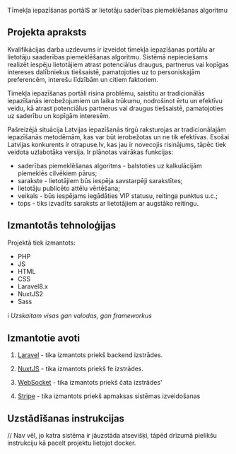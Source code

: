 Tīmekļa iepazīšanas portālS ar lietotāju saderības piemeklēšanas algoritmu

## Projekta apraksts
Kvalifikācijas darba uzdevums ir izveidot tīmekļa iepazīšanas portālu ar lietotāju saaderības piemeklēšanas algoritmu. Sistēmā nepieciešams realizēt iespēju lietotājiem atrast potenciālus draugus, partnerus vai kopīgas intereses dalībniekus tiešsaistē, pamatojoties uz to personiskajām preferencēm, interešu līdzībām un citiem faktoriem.

Timekļa iepazīšanas portāli risina problēmu, saistītu ar tradicionālās iepazīšanās ierobežojumiem un laika trūkumu, nodrošinot ērtu un efektīvu veidu, kā atrast potenciālus partnerus vai draugus tiešsaistē, pamatojoties uz saderību un kopīgām interesēm.

Pašreizējā situācija Latvijas iepazīšanās tirgū raksturojas ar tradicionālajām iepazīšanās metodēmām, kas var būt ierobežotas un ne tik efektīvas.  Esošai Latvijas konkurents ir otrapuse.lv, kas jau ir novecojis risinājums, tāpēc tiek veidota uzlabotāka versija.
Ir plānotas vairākas funkcijas:
- saderības piemeklēšanas algoritms - balstoties uz kalkulācijām piemeklēs cilvēkiem pārus;
- sarakste - lietotājiem būs iespēja savstarpēji sarakstītes;
- lietotāju publicēto attēlu vērtēšana;
- veikals - būs iespējams iegādāties VIP statusu, reitinga punktus u.c.;
- tops - tiks izvadīts saraksts ar lietotājiem ar augstāko reitingu.


## Izmantotās tehnoloģijas
Projektā tiek izmantots:
- PHP
- JS
- HTML
- CSS
- Laravel8.x
- NuxtJS2
- Sass

:information_source: *Uzskaitam visas gan valodas, gan frameworkus*

## Izmantotie avoti
1. [Laravel](https://laravel.com/docs/8.x) - tika izmantots priekš backend izstrādes.

2. [NuxtJS](https://nuxt.com/docs/getting-started/introduction) - tika izmantots priekš fe izstrādes.
3. [WebSocket](https://beyondco.de/docs/laravel-websockets/getting-started/introduction) - tika izmantots priekš čata izstrādes'
4. [Stripe](https://stripe.com/docs) - tika izmantots priekš apmaksas sistēmas izveidošanas
## Uzstādīšanas instrukcijas
// Nav vēl, jo katra sistēma ir jāuzstāda atsevišķi, tāpēd drīzumā pielikšu instrukciju kā pacelt projektu lietojot docker.